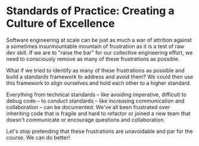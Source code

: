 # Standards of Practice: Creating a Culture of Excellence

Software engineering at scale can be just as much a war of attrition against a sometimes insurmountable mountain of frustration as it is a test of raw dev skill. If we are to "raise the bar" for our collective engineering effort, we need to consciously remove as many of these frustrations as possible.

What if we tried to identify as many of these frustrations as possible and build a standards framework to address and avoid them? We could then use this framework to align ourselves and hold each other to a higher standard.

Everything from technical standards – like avoiding imperative, difficult to debug code – to conduct standards – like increasing communication and collaboration – can be documented. We've all been frustrated over inheriting code that is fragile and hard to refactor or joined a new team that doesn't communicate or encourage questions and collaboration.

Let's stop pretending that these frustrations are unavoidable and par for the course. We can do better!
